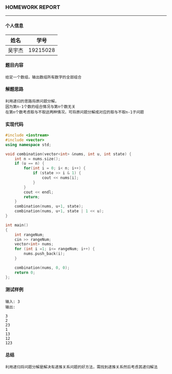 ### HOMEWORK REPORT

---

#### 个人信息

 姓名 | 学号 
 :---: | :---:
 吴宇杰 | 19215028
 
#### 题目内容
 
    给定一个数组，输出数组所有数字的全部组合
    
#### 解题思路

    利用递归的思路将原问题分解，
    因为第n-1个数的组合情况与第n个数无关
    在第n个数考虑取与不取这两种情况，可将原问题分解成对应的取与不取n-1子问题
    
#### 实现代码

```c++
#include <iostream>
#include <vector>
using namespace std;

void combination(vector<int> &nums, int u, int state) {
    int n = nums.size();
    if (u == n) {
        for(int i = 0; i< n; i++) {
            if (state >> i & 1) {
                cout << nums[i];
            }
        }
        cout << endl;
        return;
    }
    combination(nums, u+1, state);
    combination(nums, u+1, state | 1 << u);
}

int main()
{
    int rangeNum;
    cin >> rangeNum;
    vector<int> nums;
    for (int i =1; i<= rangeNum; i++) {
        nums.push_back(i);
    }

    combination(nums, 0, 0);
    return 0;
};
```

#### 测试样例

    输入: 3
    输出:

    3
    2
    23
    1
    13
    12
    123

#### 总结

    利用递归将问题分解是解决有递推关系问题的好方法，需找到递推关系然后考虑其递归解法